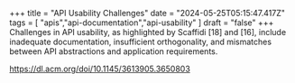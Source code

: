+++ 
  title = "API Usability Challenges"
  date = "2024-05-25T05:15:47.417Z"
  tags = [ "apis","api-documentation","api-usability" ]
  draft = "false"
+++
Challenges in API usability, as highlighted by Scaffidi [18] and [16], include inadequate documentation, insufficient orthogonality, and mismatches between API abstractions and application requirements.
  
https://dl.acm.org/doi/10.1145/3613905.3650803
